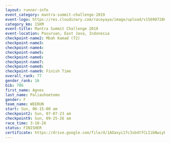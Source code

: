```yaml
---
layout: runner-info 
event_category: mantra-summit-challenge-2019 
event-logo: https://res.cloudinary.com/raceyaya/image/upload/v1569072809/logo/mantra-image_segrbx.jpg
category_km: 15KM 
event-title: Mantra Summit Challenge 2019 
event-location: Pasuruan, East Java, Indonesia 
checkpoint-name2: Mbah Kamad (T2) 
checkpoint-name3: 
checkpoint-name4: 
checkpoint-name5: 
checkpoint-name6: 
checkpoint-name7: 
checkpoint-name8: 
checkpoint-name9: Finish Time
overall_rank: 77
gender_rank: 16
bib: 706
first_name: Agnes
last_name: Paliauhoetomo
gender: F
team_name: WEERUN
start: Sun, 06-15-00 am
checkpoint2: Sun, 07-07-23 am
checkpoint9: Sun, 09-25-26 am
race_time: 3-10-26
status: FINISHER
certificate: https://drive.google.com/file/d/1AOaxyi1fc3sbdtfCLIibNwiyEWA9DrsC/view?usp=sharing
---
```

